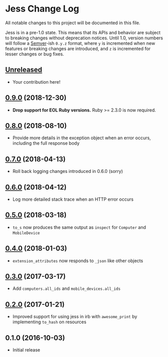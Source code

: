 # Jess Change Log

All notable changes to this project will be documented in this file.

Jess is in a pre-1.0 state. This means that its APIs and behavior are subject to breaking changes without deprecation notices. Until 1.0, version numbers will follow a [Semver][]-ish `0.y.z` format, where `y` is incremented when new features or breaking changes are introduced, and `z` is incremented for lesser changes or bug fixes.

## [Unreleased][]

* Your contribution here!

## [0.9.0][] (2018-12-30)

* **Drop support for EOL Ruby versions.** Ruby >= 2.3.0 is now required.

## [0.8.0][] (2018-08-10)

* Provide more details in the exception object when an error occurs, including the full response body

## [0.7.0][] (2018-04-13)

* Roll back logging changes introduced in 0.6.0 (sorry)

## [0.6.0][] (2018-04-12)

* Log more detailed stack trace when an HTTP error occurs

## [0.5.0][] (2018-03-18)

* `to_s` now produces the same output as `inspect` for `Computer` and `MobileDevice`

## [0.4.0][] (2018-01-03)

* `extension_attributes` now responds to `_json` like other objects

## [0.3.0][] (2017-03-17)

* Add `computers.all_ids` and `mobile_devices.all_ids`

## [0.2.0][] (2017-01-21)

* Improved support for using jess in irb with `awesome_print` by implementing `to_hash` on resources

## 0.1.0 (2016-10-03)

* Initial release

[Semver]: http://semver.org
[Unreleased]: https://github.com/mattbrictson/jess/compare/v0.9.0...HEAD
[0.9.0]: https://github.com/mattbrictson/jess/compare/v0.8.0...v0.9.0
[0.8.0]: https://github.com/mattbrictson/jess/compare/v0.7.0...v0.8.0
[0.7.0]: https://github.com/mattbrictson/jess/compare/v0.6.0...v0.7.0
[0.6.0]: https://github.com/mattbrictson/jess/compare/v0.5.0...v0.6.0
[0.5.0]: https://github.com/mattbrictson/jess/compare/v0.4.0...v0.5.0
[0.4.0]: https://github.com/mattbrictson/jess/compare/v0.3.0...v0.4.0
[0.3.0]: https://github.com/mattbrictson/jess/compare/v0.2.0...v0.3.0
[0.2.0]: https://github.com/mattbrictson/jess/compare/v0.1.0...v0.2.0
